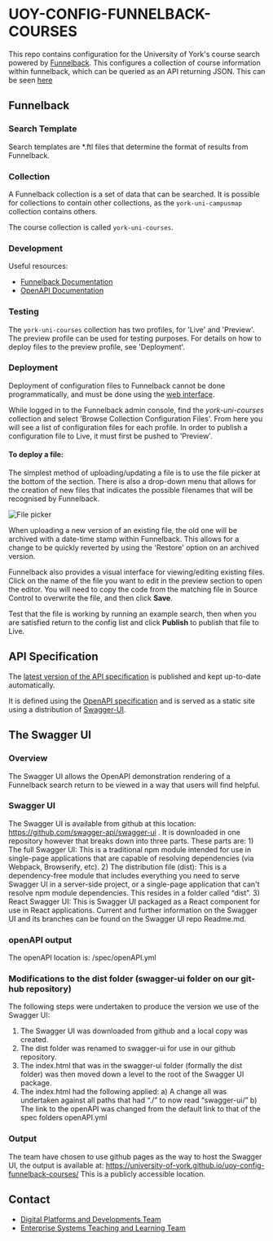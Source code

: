 # UOY-CONFIG-FUNNELBACK-COURSES
This repo contains configuration for the University of York's course search powered by [Funnelback](https://www.funnelback.com/). This configures a collection of course information within funnelback, which can be queried as an API returning JSON. This can be seen [here](https://york.funnelback.co.uk/s/search.json?collection=york-uni-courses&query=History&profile=_default_preview&form=course-search)

## Funnelback

### Search Template
Search templates are *.ftl files that determine the format of results from Funnelback.

### Collection
A Funnelback collection is a set of data that can be searched. It is possible for collections to contain other collections, 
as the `york-uni-campusmap` collection contains others.

The course collection is called `york-uni-courses`.

### Development
Useful resources:
* [Funnelback Documentation](https://docs.funnelback.com/)
* [OpenAPI Documentation](https://swagger.io/docs/specification/)

### Testing
The `york-uni-courses` collection has two profiles, for 'Live' and 'Preview'. The preview profile can be used for testing 
purposes. For details on how to deploy files to the preview profile, see 'Deployment'.

### Deployment
Deployment of configuration files to Funnelback cannot be done programmatically, and must be done using the [web interface](https://york.funnelback.co.uk/search/admin).

While logged in to the Funnelback admin console, find the *york-uni-courses* collection and select 'Browse Collection Configuration Files'.
From here you will see a list of configuration files for each profile. In order to publish a configuration file to Live, 
it must first be pushed to 'Preview'.

#### To deploy a file:
The simplest method of uploading/updating a file is to use the file picker at the bottom of the section. 
There is also a drop-down menu that allows for the creation of new files that indicates the possible filenames that will be recognised by Funnelback.

![File picker](https://user-images.githubusercontent.com/68321515/91434581-f0095480-e85c-11ea-9480-f95f217d6a46.png)

When uploading a new version of an existing file, the old one will be archived with a date-time stamp within Funnelback.
This allows for a change to be quickly reverted by using the 'Restore' option on an archived version.

Funnelback also provides a visual interface for viewing/editing existing files. 
Click on the name of the file you want to edit in the preview section to open the editor. 
You will need to copy the code from the matching file in Source Control to overwrite the file, and then click **Save**.

Test that the file is working by running an example search, then when you are satisfied return to the config list and click **Publish** to publish that file to Live.
## API Specification
The [latest version of the API specification](https://university-of-york.github.io/uoy-config-funnelback-courses) is published and kept up-to-date automatically. 

It is defined using the [OpenAPI specification](https://swagger.io/docs/specification/about/) and is served as a static site using a distribution of [Swagger-UI](https://github.com/swagger-api/swagger-ui/tree/master/dist).

## The Swagger UI

### Overview
The Swagger UI allows the OpenAPI demonstration rendering of a Funnelback search return to be viewed in a way that users will find helpful.

### Swagger UI
The Swagger UI is available from github at this location: https://github.com/swagger-api/swagger-ui . 
It is downloaded in one repository however that breaks down into three parts. These parts are: 
    1)  The full Swagger UI:
        This is a traditional npm module intended for use in single-page applications that are capable of resolving dependencies (via Webpack, Browserify, etc).
    2)  The distribution file (dist):
        This is a dependency-free module that includes everything you need to serve Swagger UI in a server-side project, or a single-page application that can't resolve npm module dependencies. This resides in a folder called “dist”.
    3)  React Swagger UI:
        This is Swagger UI packaged as a React component for use in React applications.
Current and further information on the Swagger UI and its branches can be found on the Swagger UI repo Readme.md.

### openAPI output
The openAPI location is: /spec/openAPI.yml

### Modifications to the dist folder (swagger-ui folder on our git-hub repository) 
The following steps were undertaken to produce the version we use of the Swagger UI:

1)  The Swagger UI was downloaded from github and a local copy was created. 
2)  The dist folder was renamed to swagger-ui for use in our github repository. 
3)  The index.html that was in the swagger-ui  folder (formally the dist folder) was then moved down a level to the root of the Swagger UI package.
4)  The index.html had the following applied: 
    a)  A change all was undertaken against all paths that had “./” to now read “swagger-ui/”
    b)  The link to the openAPI was changed from the default link to that of the spec folders openAPI.yml 

### Output 
The team have chosen to use github pages as the way to host the Swagger UI, the output is available at: https://university-of-york.github.io/uoy-config-funnelback-courses/  This is a publicly accessible location. 

## Contact

- [Digital Platforms and Developments Team](mailto:marketing-support@york.ac.uk)
- [Enterprise Systems Teaching and Learning Team](mailto:esg-teaching-and-learning-group@york.ac.uk)
